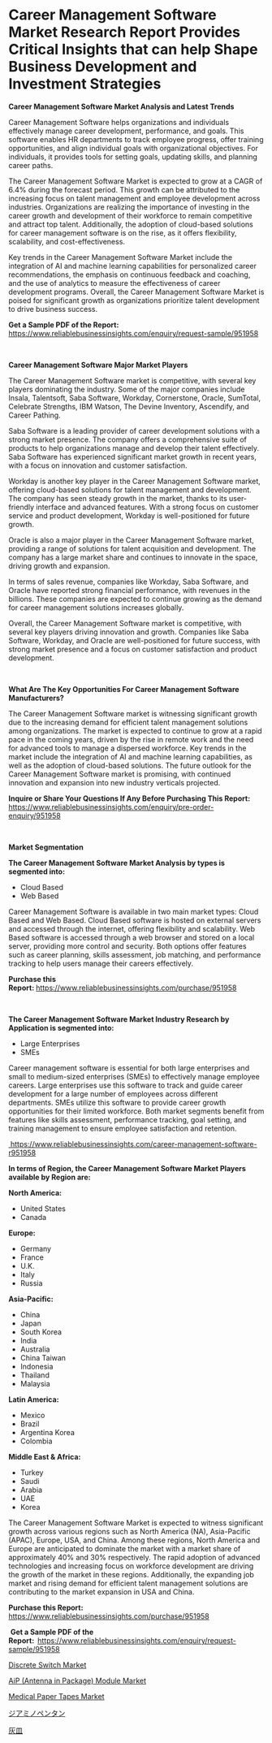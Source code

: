 <p><h1>Career Management Software Market Research Report Provides Critical Insights that can help Shape Business Development and Investment Strategies</h1></p><p><strong>Career Management Software Market Analysis and Latest Trends</strong></p>
<p><p>Career Management Software helps organizations and individuals effectively manage career development, performance, and goals. This software enables HR departments to track employee progress, offer training opportunities, and align individual goals with organizational objectives. For individuals, it provides tools for setting goals, updating skills, and planning career paths.</p><p>The Career Management Software Market is expected to grow at a CAGR of 6.4% during the forecast period. This growth can be attributed to the increasing focus on talent management and employee development across industries. Organizations are realizing the importance of investing in the career growth and development of their workforce to remain competitive and attract top talent. Additionally, the adoption of cloud-based solutions for career management software is on the rise, as it offers flexibility, scalability, and cost-effectiveness.</p><p>Key trends in the Career Management Software Market include the integration of AI and machine learning capabilities for personalized career recommendations, the emphasis on continuous feedback and coaching, and the use of analytics to measure the effectiveness of career development programs. Overall, the Career Management Software Market is poised for significant growth as organizations prioritize talent development to drive business success.</p></p>
<p><strong>Get a Sample PDF of the Report:&nbsp;</strong> <a href="https://www.reliablebusinessinsights.com/enquiry/request-sample/951958">https://www.reliablebusinessinsights.com/enquiry/request-sample/951958</a></p>
<p>&nbsp;</p>
<p><strong>Career Management Software Major Market Players</strong></p>
<p><p>The Career Management Software market is competitive, with several key players dominating the industry. Some of the major companies include Insala, Talentsoft, Saba Software, Workday, Cornerstone, Oracle, SumTotal, Celebrate Strengths, IBM Watson, The Devine Inventory, Ascendify, and Career Pathing.</p><p>Saba Software is a leading provider of career development solutions with a strong market presence. The company offers a comprehensive suite of products to help organizations manage and develop their talent effectively. Saba Software has experienced significant market growth in recent years, with a focus on innovation and customer satisfaction.</p><p>Workday is another key player in the Career Management Software market, offering cloud-based solutions for talent management and development. The company has seen steady growth in the market, thanks to its user-friendly interface and advanced features. With a strong focus on customer service and product development, Workday is well-positioned for future growth.</p><p>Oracle is also a major player in the Career Management Software market, providing a range of solutions for talent acquisition and development. The company has a large market share and continues to innovate in the space, driving growth and expansion.</p><p>In terms of sales revenue, companies like Workday, Saba Software, and Oracle have reported strong financial performance, with revenues in the billions. These companies are expected to continue growing as the demand for career management solutions increases globally.</p><p>Overall, the Career Management Software market is competitive, with several key players driving innovation and growth. Companies like Saba Software, Workday, and Oracle are well-positioned for future success, with strong market presence and a focus on customer satisfaction and product development.</p></p>
<p>&nbsp;</p>
<p><strong>What Are The Key Opportunities For Career Management Software Manufacturers?</strong></p>
<p><p>The Career Management Software market is witnessing significant growth due to the increasing demand for efficient talent management solutions among organizations. The market is expected to continue to grow at a rapid pace in the coming years, driven by the rise in remote work and the need for advanced tools to manage a dispersed workforce. Key trends in the market include the integration of AI and machine learning capabilities, as well as the adoption of cloud-based solutions. The future outlook for the Career Management Software market is promising, with continued innovation and expansion into new industry verticals projected.</p></p>
<p><strong>Inquire or Share Your Questions If Any Before Purchasing This Report:</strong> <a href="https://www.reliablebusinessinsights.com/enquiry/pre-order-enquiry/951958">https://www.reliablebusinessinsights.com/enquiry/pre-order-enquiry/951958</a></p>
<p>&nbsp;</p>
<p><strong>Market Segmentation</strong></p>
<p><strong>The Career Management Software Market Analysis by types is segmented into:</strong></p>
<p><ul><li>Cloud Based</li><li>Web Based</li></ul></p>
<p><p>Career Management Software is available in two main market types: Cloud Based and Web Based. Cloud Based software is hosted on external servers and accessed through the internet, offering flexibility and scalability. Web Based software is accessed through a web browser and stored on a local server, providing more control and security. Both options offer features such as career planning, skills assessment, job matching, and performance tracking to help users manage their careers effectively.</p></p>
<p><strong>Purchase this Report:&nbsp;</strong><a href="https://www.reliablebusinessinsights.com/purchase/951958">https://www.reliablebusinessinsights.com/purchase/951958</a></p>
<p>&nbsp;</p>
<p><strong>The Career Management Software Market Industry Research by Application is segmented into:</strong></p>
<p><ul><li>Large Enterprises</li><li>SMEs</li></ul></p>
<p><p>Career management software is essential for both large enterprises and small to medium-sized enterprises (SMEs) to effectively manage employee careers. Large enterprises use this software to track and guide career development for a large number of employees across different departments. SMEs utilize this software to provide career growth opportunities for their limited workforce. Both market segments benefit from features like skills assessment, performance tracking, goal setting, and training management to ensure employee satisfaction and retention.</p></p>
<p><a href="https://www.reliablebusinessinsights.com/career-management-software-r951958">&nbsp;https://www.reliablebusinessinsights.com/career-management-software-r951958</a></p>
<p><strong>In terms of Region, the Career Management Software Market Players available by Region are:</strong></p>
<p>
    <p> <strong> North America: </strong>
        <ul>
            <li>United States</li>
            <li>Canada</li>
        </ul>
        </p> 
    <p> <strong> Europe: </strong>
        <ul>
            <li>Germany</li>
            <li>France</li>
            <li>U.K.</li>
            <li>Italy</li>
            <li>Russia</li>
        </ul>
        </p> 
    <p> <strong> Asia-Pacific: </strong>
        <ul>
            <li>China</li>
            <li>Japan</li>
            <li>South Korea</li>
            <li>India</li>
            <li>Australia</li>
            <li>China Taiwan</li>
            <li>Indonesia</li>
            <li>Thailand</li>
            <li>Malaysia</li>
        </ul>
        </p> 
    <p> <strong> Latin America: </strong>
        <ul>
            <li>Mexico</li>
            <li>Brazil</li>
            <li>Argentina Korea</li>
            <li>Colombia</li>
        </ul>
        </p> 
    <p> <strong> Middle East & Africa: </strong>
        <ul>
            <li>Turkey</li>
            <li>Saudi</li>
            <li>Arabia</li>
            <li>UAE</li>
            <li>Korea</li>
        </ul>
    </p>
    </p>
<p><p>The Career Management Software Market is expected to witness significant growth across various regions such as North America (NA), Asia-Pacific (APAC), Europe, USA, and China. Among these regions, North America and Europe are anticipated to dominate the market with a market share of approximately 40% and 30% respectively. The rapid adoption of advanced technologies and increasing focus on workforce development are driving the growth of the market in these regions. Additionally, the expanding job market and rising demand for efficient talent management solutions are contributing to the market expansion in USA and China.</p></p>
<p><strong>Purchase this Report: </strong><a href="https://www.reliablebusinessinsights.com/purchase/951958">https://www.reliablebusinessinsights.com/purchase/951958</a></p>
<p>&nbsp;<strong>Get a Sample PDF of the Report:&nbsp;&nbsp;</strong><a href="https://www.reliablebusinessinsights.com/enquiry/request-sample/951958">https://www.reliablebusinessinsights.com/enquiry/request-sample/951958</a></p>
<p><strong></strong></p>
<p><p><a href="https://www.linkedin.com/pulse/discrete-switch-market-emerging-trends-future-prospects-tsyfe">Discrete Switch Market</a></p><p><a href="https://www.linkedin.com/pulse/aip-antenna-package-module-market-investigation-amp-industry-zd4ke">AiP (Antenna in Package) Module Market</a></p><p><a href="https://github.com/mharielmesa/Market-Research-Report-List-4/blob/main/medical-paper-tapes-market.md">Medical Paper Tapes Market</a></p><p><a href="https://github.com/LuzHills1972/Market-Research-Report-List-1/blob/main/9578137172879.md">ジアミノペンタン</a></p><p><a href="https://github.com/kegley4963/Market-Research-Report-List-2/blob/main/5577214172878.md">灰皿</a></p></p>